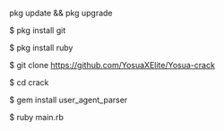 pkg update && pkg upgrade 

$ pkg install git 

$ pkg install ruby 

$ git clone https://github.com/YosuaXElite/Yosua-crack

$ cd crack 

$ gem install user_agent_parser 

$ ruby main.rb
